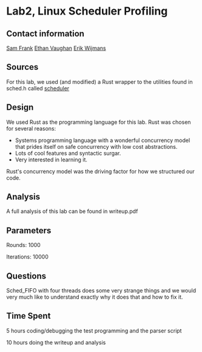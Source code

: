 # Lab2, Linux Scheduler Profiling

## Contact information
[Sam Frank](mailto:sjfrank@wustl.edu)
[Ethan Vaughan](mailto:evaughan@wustl.edu)
[Erik Wijmans](mailto:erikwijmans@wustl.edu)


## Sources

For this lab, we used (and modified) a Rust wrapper to the utilities found in sched.h called [scheduler](https://crates.io/crates/scheduler/0.1.3)

## Design

We used Rust as the programming language for this lab.  Rust was chosen for several reasons:
+ Systems programming language with a wonderful concurrency model that prides itself on safe concurrency with low cost abstractions.
+ Lots of cool features and syntactic surgar.
+ Very interested in learning it.

Rust's concurrency model was the driving factor for how we structured our code.

## Analysis

A full analysis of this lab can be found in writeup.pdf

## Parameters

Rounds: 1000

Iterations: 10000

## Questions

Sched_FIFO with four threads does some very strange things and we would very much like to understand exactly why it does that and how to fix it.


## Time Spent

5 hours coding/debugging the test programming and the parser script

10 hours doing the writeup and analysis
